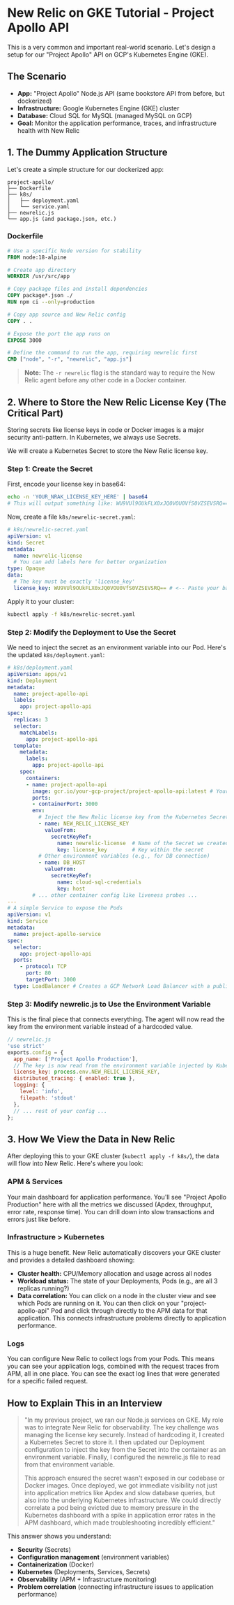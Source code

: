 # New Relic on GKE Tutorial - Project Apollo API

This is a very common and important real-world scenario. Let's design a setup for our "Project Apollo" API on GCP's Kubernetes Engine (GKE).

## The Scenario

- **App:** "Project Apollo" Node.js API (same bookstore API from before, but dockerized)
- **Infrastructure:** Google Kubernetes Engine (GKE) cluster
- **Database:** Cloud SQL for MySQL (managed MySQL on GCP)
- **Goal:** Monitor the application performance, traces, and infrastructure health with New Relic

## 1. The Dummy Application Structure

Let's create a simple structure for our dockerized app:

```
project-apollo/
├── Dockerfile
├── k8s/
│   ├── deployment.yaml
│   └── service.yaml
├── newrelic.js
└── app.js (and package.json, etc.)
```

### Dockerfile

```dockerfile
# Use a specific Node version for stability
FROM node:18-alpine

# Create app directory
WORKDIR /usr/src/app

# Copy package files and install dependencies
COPY package*.json ./
RUN npm ci --only=production

# Copy app source and New Relic config
COPY . .

# Expose the port the app runs on
EXPOSE 3000

# Define the command to run the app, requiring newrelic first
CMD ["node", "-r", "newrelic", "app.js"]
```

> **Note:** The `-r newrelic` flag is the standard way to require the New Relic agent before any other code in a Docker container.

## 2. Where to Store the New Relic License Key (The Critical Part)

Storing secrets like license keys in code or Docker images is a major security anti-pattern. In Kubernetes, we always use Secrets.

We will create a Kubernetes Secret to store the New Relic license key.

### Step 1: Create the Secret

First, encode your license key in base64:

```bash
echo -n 'YOUR_NRAK_LICENSE_KEY_HERE' | base64
# This will output something like: WU9VUl9OUkFLX0xJQ0VOU0VfS0VZSEVSRQ==
```

Now, create a file `k8s/newrelic-secret.yaml`:

```yaml
# k8s/newrelic-secret.yaml
apiVersion: v1
kind: Secret
metadata:
  name: newrelic-license
  # You can add labels here for better organization
type: Opaque
data:
  # The key must be exactly 'license_key'
  license_key: WU9VUl9OUkFLX0xJQ0VOU0VfS0VZSEVSRQ== # <-- Paste your base64-encoded key here
```

Apply it to your cluster:

```bash
kubectl apply -f k8s/newrelic-secret.yaml
```

### Step 2: Modify the Deployment to Use the Secret

We need to inject the secret as an environment variable into our Pod. Here's the updated `k8s/deployment.yaml`:

```yaml
# k8s/deployment.yaml
apiVersion: apps/v1
kind: Deployment
metadata:
  name: project-apollo-api
  labels:
    app: project-apollo-api
spec:
  replicas: 3
  selector:
    matchLabels:
      app: project-apollo-api
  template:
    metadata:
      labels:
        app: project-apollo-api
    spec:
      containers:
      - name: project-apollo-api
        image: gcr.io/your-gcp-project/project-apollo-api:latest # Your container image in Google Container Registry
        ports:
        - containerPort: 3000
        env:
          # Inject the New Relic license key from the Kubernetes Secret
          - name: NEW_RELIC_LICENSE_KEY
            valueFrom:
              secretKeyRef:
                name: newrelic-license  # Name of the Secret we created
                key: license_key        # Key within the secret
          # Other environment variables (e.g., for DB connection)
          - name: DB_HOST
            valueFrom:
              secretKeyRef:
                name: cloud-sql-credentials
                key: host
        # ... other container config like liveness probes ...
---
# A simple Service to expose the Pods
apiVersion: v1
kind: Service
metadata:
  name: project-apollo-service
spec:
  selector:
    app: project-apollo-api
  ports:
    - protocol: TCP
      port: 80
      targetPort: 3000
  type: LoadBalancer # Creates a GCP Network Load Balancer with a public IP
```

### Step 3: Modify newrelic.js to Use the Environment Variable

This is the final piece that connects everything. The agent will now read the key from the environment variable instead of a hardcoded value.

```javascript
// newrelic.js
'use strict'
exports.config = {
  app_name: ['Project Apollo Production'],
  // The key is now read from the environment variable injected by Kubernetes
  license_key: process.env.NEW_RELIC_LICENSE_KEY,
  distributed_tracing: { enabled: true },
  logging: {
    level: 'info',
    filepath: 'stdout'
  },
  // ... rest of your config ...
};
```

## 3. How We View the Data in New Relic

After deploying this to your GKE cluster (`kubectl apply -f k8s/`), the data will flow into New Relic. Here's where you look:

### APM & Services
Your main dashboard for application performance. You'll see "Project Apollo Production" here with all the metrics we discussed (Apdex, throughput, error rate, response time). You can drill down into slow transactions and errors just like before.

### Infrastructure > Kubernetes
This is a huge benefit. New Relic automatically discovers your GKE cluster and provides a detailed dashboard showing:

- **Cluster health:** CPU/Memory allocation and usage across all nodes
- **Workload status:** The state of your Deployments, Pods (e.g., are all 3 replicas running?)
- **Data correlation:** You can click on a node in the cluster view and see which Pods are running on it. You can then click on your "project-apollo-api" Pod and click through directly to the APM data for that application. This connects infrastructure problems directly to application performance.

### Logs
You can configure New Relic to collect logs from your Pods. This means you can see your application logs, combined with the request traces from APM, all in one place. You can see the exact log lines that were generated for a specific failed request.

## How to Explain This in an Interview

> "In my previous project, we ran our Node.js services on GKE. My role was to integrate New Relic for observability. The key challenge was managing the license key securely. Instead of hardcoding it, I created a Kubernetes Secret to store it. I then updated our Deployment configuration to inject the key from the Secret into the container as an environment variable. Finally, I configured the newrelic.js file to read from that environment variable.
>
> This approach ensured the secret wasn't exposed in our codebase or Docker images. Once deployed, we got immediate visibility not just into application metrics like Apdex and slow database queries, but also into the underlying Kubernetes infrastructure. We could directly correlate a pod being evicted due to memory pressure in the Kubernetes dashboard with a spike in application error rates in the APM dashboard, which made troubleshooting incredibly efficient."

This answer shows you understand:
- **Security** (Secrets)
- **Configuration management** (environment variables)
- **Containerization** (Docker)
- **Kubernetes** (Deployments, Services, Secrets)
- **Observability** (APM + Infrastructure monitoring)
- **Problem correlation** (connecting infrastructure issues to application performance)